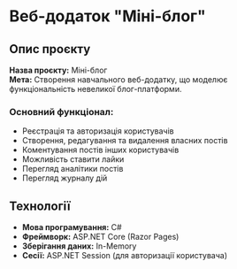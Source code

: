 # Веб-додаток "Міні-блог"

## Опис проєкту

**Назва проєкту:** Міні-блог  
**Мета:** Створення навчального веб-додатку, що моделює функціональність невеликої блог-платформи.

### Основний функціонал:
- Реєстрація та авторизація користувачів
- Створення, редагування та видалення власних постів
- Коментування постів інших користувачів
- Можливість ставити лайки
- Перегляд аналітики постів
- Перегляд журналу дій

## Технології
- **Мова програмування:** C#
- **Фреймворк:** ASP.NET Core (Razor Pages)
- **Зберігання даних:** In-Memory
- **Сесії:** ASP.NET Session (для авторизації користувача)


